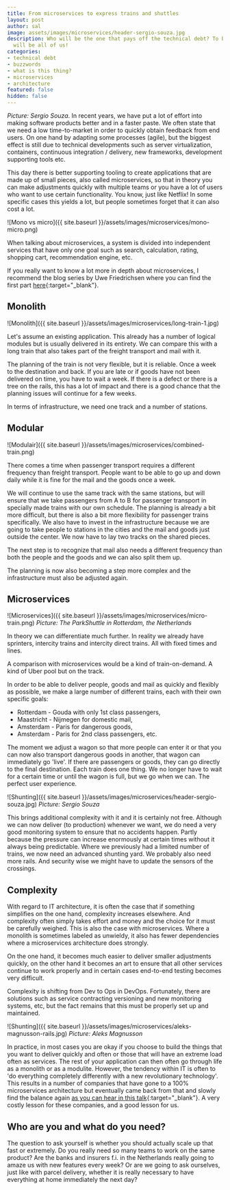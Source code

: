 ```yaml
---
title: From microservices to express trains and shuttles
layout: post
author: sal
image: assets/images/microservices/header-sergio-souza.jpg
description: Who will be the one that pays off the technical debt? To be honest it
  will be all of us!
categories:
- technical debt
- buzzwords
- what is this thing?
- microservices
- architecture
featured: false
hidden: false
---
```


*Picture: Sergio Souza*.
In recent years, we have put a lot of effort into making software products better and in a faster paste. We often state that we need a low time-to-market in order to quickly obtain feedback from end users. On one hand by adapting some processes (agile), but the biggest effect is still due to technical developments such as server virtualization, containers, continuous integration / delivery, new frameworks, development supporting tools etc.

This day there is better supporting tooling to create applications that are made up of small pieces, also called microservices, so that in theory you can make adjustments quickly with multiple teams or you have a lot of users who want to use certain functionality. You know, just like Netflix! In some specific cases this yields a lot, but people sometimes forget that it can also cost a lot.

![Mono vs micro]({{ site.baseurl }}/assets/images/microservices/mono-micro.png)

When talking about microservices, a system is divided into independent services that have only one goal such as search, calculation, rating, shopping cart, recommendation engine, etc.

If you really want to know a lot more in depth about microservices, I recommend the blog series by Uwe Friedrichsen where you can find the first part [here](https://www.ufried.com/blog/microservices_fallacy_1/){:target="_blank"}.

## Monolith
![Monolith]({{ site.baseurl }}/assets/images/microservices/long-train-1.jpg)

Let's assume an existing application. This already has a number of logical modules but is usually delivered in its entirety. We can compare this with a long train that also takes part of the freight transport and mail with it.

The planning of the train is not very flexible, but it is reliable. Once a week to the destination and back. If you are late or if goods have not been delivered on time, you have to wait a week. If there is a defect or there is a tree on the rails, this has a lot of impact and there is a good chance that the planning issues will continue for a few weeks.

In terms of infrastructure, we need one track and a number of stations.

## Modular
![Modulair]({{ site.baseurl }}/assets/images/microservices/combined-train.png)

There comes a time when passenger transport requires a different frequency than freight transport. People want to be able to go up and down daily while it is fine for the mail and the goods once a week. 

We will continue to use the same track with the same stations, but will ensure that we take passengers from A to B for passenger transport in specially made trains with our own schedule. The planning is already a bit more difficult, but there is also a bit more flexibility for passenger trains specifically. We also have to invest in the infrastructure because we are going to take people to stations in the cities and the mail and goods just outside the center. We now have to lay two tracks on the shared pieces.

The next step is to recognize that mail also needs a different frequency than both the people and the goods and we can also split them up.

The planning is now also becoming a step more complex and the infrastructure must also be adjusted again.

## Microservices

![Microservices]({{ site.baseurl }}/assets/images/microservices/micro-train.png)
*Picture: The ParkShuttle in Rotterdam, the Netherlands*

In theory we can differentiate much further. In reality we already have sprinters, intercity trains and intercity direct trains. All with fixed times and lines.

A comparison with microservices would be a kind of train-on-demand. A kind of Uber pool but on the track. 

In order to be able to deliver people, goods and mail as quickly and flexibly as possible, we make a large number of different trains, each with their own specific goals:

* Rotterdam - Gouda with only 1st class passengers,
* Maastricht - Nijmegen for domestic mail,
* Amsterdam - Paris for dangerous goods,
* Amsterdam - Paris for 2nd class passengers, etc.

The moment we adjust a wagon so that more people can enter it or that you can now also transport dangerous goods in another, that wagon can immediately go 'live'. If there are passengers or goods, they can go directly to the final destination. Each train does one thing. We no longer have to wait for a certain time or until the wagon is full, but we go when we can. The perfect user experience.

![Shunting]({{ site.baseurl }}/assets/images/microservices/header-sergio-souza.jpg)
*Picture: Sergio Souza*

This brings additional complexity with it and it is certainly not free. Although we can now deliver (to production) whenever we want, we do need a very good monitoring system to ensure that no accidents happen. Partly because the pressure can increase enormously at certain times without it always being predictable. Where we previously had a limited number of trains, we now need an advanced shunting yard. We probably also need more rails. And security wise we might have to update the sensors of the crossings.

## Complexity
With regard to IT architecture, it is often the case that if something simplifies on the one hand, complexity increases elsewhere. And complexity often simply takes effort and money and the choice for it must be carefully weighed. This is also the case with microservices. Where a monolith is sometimes labeled as unwieldy, it also has fewer dependencies where a microservices architecture does strongly.

On the one hand, it becomes much easier to deliver smaller adjustments quickly, on the other hand it becomes an art to ensure that all other services continue to work properly and in certain cases end-to-end testing becomes very difficult.

Complexity is shifting from Dev to Ops in DevOps. Fortunately, there are solutions such as service contracting versioning and new monitoring systems, etc, but the fact remains that this must be properly set up and maintained.

![Shunting]({{ site.baseurl }}/assets/images/microservices/aleks-magnusson-rails.jpg)
*Picture: Aleks Magnusson*

In practice, in most cases you are okay if you choose to build the things that you want to deliver quickly and often or those that will have an extreme load often as services. The rest of your application can then often go through life as a monolith or as a modulite. However, the tendency within IT is often to 'do everything completely differently with a new revolutionary technology'. This results in a number of companies that have gone to a 100% microservices architecture but eventually came back from that and slowly find the balance again [as you can hear in this talk](https://www.infoq.com/presentations/microservices-monolith-antipatterns){:target="_blank"}. A very costly lesson for these companies, and a good lesson for us.

## Who are you and what do you need?
The question to ask yourself is whether you should actually scale up that fast or extremely. Do you really need so many teams to work on the same product? Are the banks and insurers f.i. in the Netherlands really going to amaze us with new features every week? Or are we going to ask ourselves, just like with parcel delivery, whether it is really necessary to have everything at home immediately the next day?
